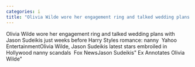 ```yaml
---
categories: i
title: "Olivia Wilde wore her engagement ring and talked wedding plans with Jason Sudeikis just weeks before Harry Styles romance nanny  Yahoo Entertainment"
---
```

Olivia Wilde wore her engagement ring and talked wedding plans with Jason Sudeikis just weeks before Harry Styles romance: nanny&nbsp;&nbsp;Yahoo EntertainmentOlivia Wilde, Jason Sudeikis latest stars embroiled in Hollywood nanny scandals&nbsp;&nbsp;Fox NewsJason Sudeikis" Ex Annotates Olivia Wilde"